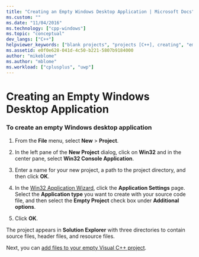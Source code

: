 ```yaml
---
title: "Creating an Empty Windows Desktop Application | Microsoft Docs"
ms.custom: ""
ms.date: "11/04/2016"
ms.technology: ["cpp-windows"]
ms.topic: "conceptual"
dev_langs: ["C++"]
helpviewer_keywords: ["blank projects", "projects [C++], creating", "empty projects", "empty projects, creating"]
ms.assetid: e0f0e628-041d-4c50-b221-5807b9184000
author: "mikeblome"
ms.author: "mblome"
ms.workload: ["cplusplus", "uwp"]
---
```

# Creating an Empty Windows Desktop Application

### To create an empty Windows desktop application

1. From the **File** menu, select **New** > **Project**.

2. In the left pane of the **New Project** dialog, click on **Win32** and in the center pane, select **Win32 Console Application**.

3. Enter a name for your new project, a path to the project directory, and then click **OK**.

4. In the [Win32 Application Wizard](../windows/win32-application-wizard.md), click the **Application Settings** page. Select the **Application type** you want to create with your source code file, and then select the **Empty Project** check box under **Additional options**.

5. Click **OK**.

The project appears in **Solution Explorer** with three directories to contain source files, header files, and resource files.

Next, you can [add files to your empty Visual C++ project](../windows/adding-files-to-an-empty-win32-applications.md).
